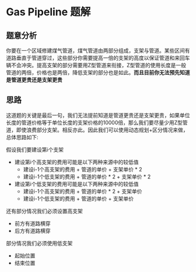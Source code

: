 # Gas Pipeline 题解

## 题意分析

你要在一个区域修建煤气管道，煤气管道由两部分组成，支架与管道。某些区间有道路垂直于管道穿过，这些部分你需要提高一倍的支架的高度以保证管道和来回车辆不会冲突。提高支架的部分需要用Z型管道来衔接，Z型管道的使用长度是一般管道的两倍，价格也是两倍，降低支架的部分也是如此。**而且目前你无法预先知道是管道更贵还是支架更贵**

## 思路

这道题的关键是最后一句，我们无法提前知道是管道更贵还是支架更贵，如果单位长度的管道价格等于单位长度的支架价格的10000倍，那么我们要尽量少用Z型管道，即使浪费部分支架。相反亦此。因此我们可以使用动态规划+区分情况来做，总体思路如下:

假设我们要建设第i个支架

- 建设第i个高支架的费用可能是以下两种来源中的较低值
    - 建设i-1个高支架的费用 + 管道的单价 + 支架单价 * 2
    - 建设i-1个低支架的费用 + 管道的单价 * 2 + 支架单价 * 2
- 建设第i个低支架的费用可能是以下两种来源中的较低值
    - 建设i-1个高支架的费用 + 管道的单价 * 2 + 支架单价
    - 建设i-1个低支架的费用 + 管道的单价 + 支架单价

还有部分情况我们必须设置高支架

- 前方有道路横穿
- 后方有道路横穿

部分情况我们必须使用低支架

- 起始位置
- 结束位置